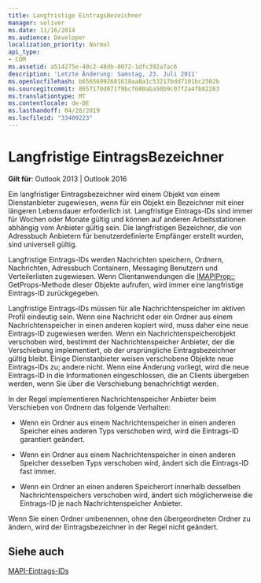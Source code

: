 ```yaml
---
title: Langfristige EintragsBezeichner
manager: soliver
ms.date: 11/16/2014
ms.audience: Developer
localization_priority: Normal
api_type:
- COM
ms.assetid: a514275e-40c2-48db-8072-1dfc392a7ac6
description: 'Letzte Änderung: Samstag, 23. Juli 2011'
ms.openlocfilehash: b65656992681618aa8a1c53217bdd7101bc2502b
ms.sourcegitcommit: 8657170d071f9bcf680aba50b9c07f2a4fb82283
ms.translationtype: MT
ms.contentlocale: de-DE
ms.lasthandoff: 04/28/2019
ms.locfileid: "33409223"
---
```

# <a name="long-term-entry-identifiers"></a>Langfristige EintragsBezeichner

  
  
**Gilt für**: Outlook 2013 | Outlook 2016 
  
Ein langfristiger Eintragsbezeichner wird einem Objekt von einem Dienstanbieter zugewiesen, wenn für ein Objekt ein Bezeichner mit einer längeren Lebensdauer erforderlich ist. Langfristige Eintrags-IDs sind immer für Wochen oder Monate gültig und können auf anderen Arbeitsstationen abhängig vom Anbieter gültig sein. Die langfristigen Bezeichner, die von Adressbuch Anbietern für benutzerdefinierte Empfänger erstellt wurden, sind universell gültig. 
  
Langfristige Eintrags-IDs werden Nachrichten speichern, Ordnern, Nachrichten, Adressbuch Containern, Messaging Benutzern und Verteilerlisten zugewiesen. Wenn Clientanwendungen die [IMAPIProp::](imapiprop-getprops.md) GetProps-Methode dieser Objekte aufrufen, wird immer eine langfristige Eintrags-ID zurückgegeben. 
  
Langfristige Eintrags-IDs müssen für alle Nachrichtenspeicher im aktiven Profil eindeutig sein. Wenn eine Nachricht oder ein Ordner aus einem Nachrichtenspeicher in einen anderen kopiert wird, muss daher eine neue Eintrags-ID zugewiesen werden. Wenn ein Nachrichtenspeicherobjekt verschoben wird, bestimmt der Nachrichtenspeicher Anbieter, der die Verschiebung implementiert, ob der ursprüngliche Eintragsbezeichner gültig bleibt. Einige Dienstanbieter weisen verschobene Objekte neue Eintrags-IDs zu; andere nicht. Wenn eine Änderung vorliegt, wird die neue Eintrags-ID in die Informationen eingeschlossen, die an Clients übergeben werden, wenn Sie über die Verschiebung benachrichtigt werden. 
  
In der Regel implementieren Nachrichtenspeicher Anbieter beim Verschieben von Ordnern das folgende Verhalten:
  
- Wenn ein Ordner aus einem Nachrichtenspeicher in einen anderen Speicher eines anderen Typs verschoben wird, wird die Eintrags-ID garantiert geändert.
    
- Wenn ein Ordner aus einem Nachrichtenspeicher in einen anderen Speicher desselben Typs verschoben wird, ändert sich die Eintrags-ID fast immer.
    
- Wenn ein Ordner an einen anderen Speicherort innerhalb desselben Nachrichtenspeichers verschoben wird, ändert sich möglicherweise die Eintrags-ID je nach Nachrichtenspeicher Anbieter.
    
Wenn Sie einen Ordner umbenennen, ohne den übergeordneten Ordner zu ändern, wird der Eintragsbezeichner in der Regel nicht geändert. 
  
## <a name="see-also"></a>Siehe auch



[MAPI-Eintrags-IDs](mapi-entry-identifiers.md)

